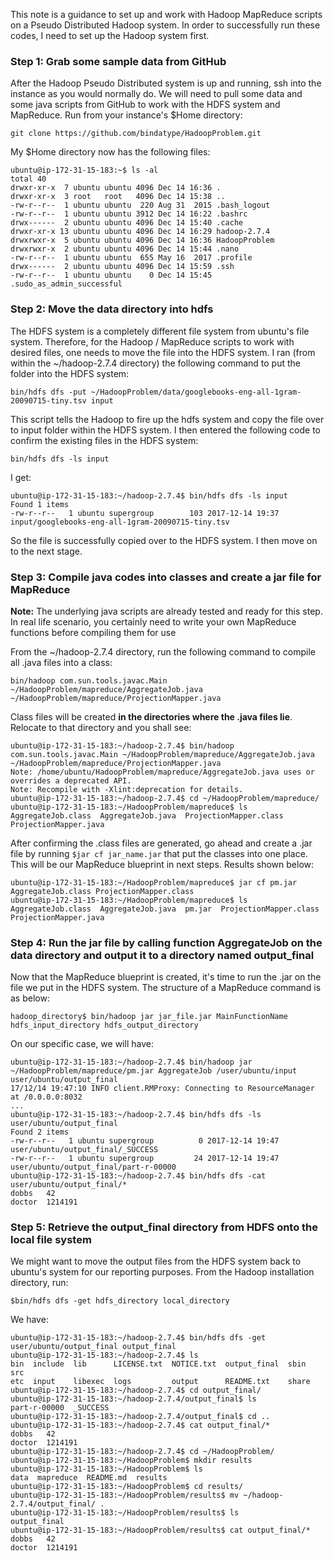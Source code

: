 This note is a guidance to set up and work with Hadoop MapReduce scripts on a
Pseudo Distributed Hadoop system. In order to successfully run these codes, I
need to set up the Hadoop system first.

### Step 1: Grab some sample data from GitHub

After the Hadoop Pseudo Distributed system is up and running, ssh into the
instance as you would normally do. We will need to pull some data and some java scripts from GitHub to work with the HDFS system and MapReduce. Run from your instance's $Home directory:

`git clone https://github.com/bindatype/HadoopProblem.git`

My $Home directory now has the following files:

```shell
ubuntu@ip-172-31-15-183:~$ ls -al
total 40
drwxr-xr-x  7 ubuntu ubuntu 4096 Dec 14 16:36 .
drwxr-xr-x  3 root   root   4096 Dec 14 15:38 ..
-rw-r--r--  1 ubuntu ubuntu  220 Aug 31  2015 .bash_logout
-rw-r--r--  1 ubuntu ubuntu 3912 Dec 14 16:22 .bashrc
drwx------  2 ubuntu ubuntu 4096 Dec 14 15:40 .cache
drwxr-xr-x 13 ubuntu ubuntu 4096 Dec 14 16:29 hadoop-2.7.4
drwxrwxr-x  5 ubuntu ubuntu 4096 Dec 14 16:36 HadoopProblem
drwxrwxr-x  2 ubuntu ubuntu 4096 Dec 14 15:44 .nano
-rw-r--r--  1 ubuntu ubuntu  655 May 16  2017 .profile
drwx------  2 ubuntu ubuntu 4096 Dec 14 15:59 .ssh
-rw-r--r--  1 ubuntu ubuntu    0 Dec 14 15:45 .sudo_as_admin_successful
```

### Step 2: Move the data directory into hdfs

The HDFS system is a completely different file system from ubuntu's file system. Therefore, for the Hadoop / MapReduce scripts to work with desired files, one needs to move the file into the HDFS system. I ran (from within the ~/hadoop-2.7.4 directory) the following command to put the folder into the HDFS system:

`bin/hdfs dfs -put ~/HadoopProblem/data/googlebooks-eng-all-1gram-20090715-tiny.tsv input`

This script tells the Hadoop to fire up the hdfs system and copy the file over to input folder within the HDFS system. I then entered the following code to confirm the existing files in the HDFS system:

`bin/hdfs dfs -ls input`

I get:

```shell
ubuntu@ip-172-31-15-183:~/hadoop-2.7.4$ bin/hdfs dfs -ls input
Found 1 items
-rw-r--r--   1 ubuntu supergroup        103 2017-12-14 19:37 input/googlebooks-eng-all-1gram-20090715-tiny.tsv
```

So the file is successfully copied over to the HDFS system. I then move on to the next stage.

### Step 3: Compile java codes into classes and create a jar file for MapReduce

**Note:** The underlying java scripts are already tested and ready for this step. In real life scenario, you certainly need to write your own MapReduce functions before compiling them for use

From the ~/hadoop-2.7.4 directory, run the following command to compile all .java files into a class:

`bin/hadoop com.sun.tools.javac.Main ~/HadoopProblem/mapreduce/AggregateJob.java ~/HadoopProblem/mapreduce/ProjectionMapper.java`

Class files will be created **in the directories where the .java files lie**. Relocate to that directory and you shall see:

```shell
ubuntu@ip-172-31-15-183:~/hadoop-2.7.4$ bin/hadoop com.sun.tools.javac.Main ~/HadoopProblem/mapreduce/AggregateJob.java ~/HadoopProblem/mapreduce/ProjectionMapper.java
Note: /home/ubuntu/HadoopProblem/mapreduce/AggregateJob.java uses or overrides a deprecated API.
Note: Recompile with -Xlint:deprecation for details.
ubuntu@ip-172-31-15-183:~/hadoop-2.7.4$ cd ~/HadoopProblem/mapreduce/
ubuntu@ip-172-31-15-183:~/HadoopProblem/mapreduce$ ls
AggregateJob.class  AggregateJob.java  ProjectionMapper.class  ProjectionMapper.java
```

After confirming the .class files are generated, go ahead and create a .jar file by running `$jar cf jar_name.jar` that put the classes into one place. This will be our MapReduce blueprint in next steps. Results shown below:

```shell
ubuntu@ip-172-31-15-183:~/HadoopProblem/mapreduce$ jar cf pm.jar AggregateJob.class ProjectionMapper.class
ubuntu@ip-172-31-15-183:~/HadoopProblem/mapreduce$ ls
AggregateJob.class  AggregateJob.java  pm.jar  ProjectionMapper.class  ProjectionMapper.java
```

### Step 4: Run the jar file by calling function AggregateJob on the data directory and output it to a directory named output_final

Now that the MapReduce blueprint is created, it's time to run the .jar on the file we put in the HDFS system. The structure of a MapReduce command is as below:

`hadoop_directory$ bin/hadoop jar jar_file.jar MainFunctionName hdfs_input_directory hdfs_output_directory`

On our specific case, we will have:

```shell
ubuntu@ip-172-31-15-183:~/hadoop-2.7.4$ bin/hadoop jar ~/HadoopProblem/mapreduce/pm.jar AggregateJob /user/ubuntu/input user/ubuntu/output_final
17/12/14 19:47:10 INFO client.RMProxy: Connecting to ResourceManager at /0.0.0.0:8032
...
ubuntu@ip-172-31-15-183:~/hadoop-2.7.4$ bin/hdfs dfs -ls user/ubuntu/output_final
Found 2 items
-rw-r--r--   1 ubuntu supergroup          0 2017-12-14 19:47 user/ubuntu/output_final/_SUCCESS
-rw-r--r--   1 ubuntu supergroup         24 2017-12-14 19:47 user/ubuntu/output_final/part-r-00000
ubuntu@ip-172-31-15-183:~/hadoop-2.7.4$ bin/hdfs dfs -cat user/ubuntu/output_final/*
dobbs	42
doctor	1214191
```

### Step 5: Retrieve the output_final directory from HDFS onto the local file system

We might want to move the output files from the HDFS system back to ubuntu's system for our reporting purposes. From the Hadoop installation directory, run:

`$bin/hdfs dfs -get hdfs_directory local_directory`

We have:

```shell
ubuntu@ip-172-31-15-183:~/hadoop-2.7.4$ bin/hdfs dfs -get user/ubuntu/output_final output_final
ubuntu@ip-172-31-15-183:~/hadoop-2.7.4$ ls
bin  include  lib      LICENSE.txt  NOTICE.txt  output_final  sbin   src
etc  input    libexec  logs         output      README.txt    share
ubuntu@ip-172-31-15-183:~/hadoop-2.7.4$ cd output_final/
ubuntu@ip-172-31-15-183:~/hadoop-2.7.4/output_final$ ls
part-r-00000  _SUCCESS
ubuntu@ip-172-31-15-183:~/hadoop-2.7.4/output_final$ cd ..
ubuntu@ip-172-31-15-183:~/hadoop-2.7.4$ cat output_final/*
dobbs	42
doctor	1214191
ubuntu@ip-172-31-15-183:~/hadoop-2.7.4$ cd ~/HadoopProblem/
ubuntu@ip-172-31-15-183:~/HadoopProblem$ mkdir results
ubuntu@ip-172-31-15-183:~/HadoopProblem$ ls
data  mapreduce  README.md  results
ubuntu@ip-172-31-15-183:~/HadoopProblem$ cd results/
ubuntu@ip-172-31-15-183:~/HadoopProblem/results$ mv ~/hadoop-2.7.4/output_final/ .
ubuntu@ip-172-31-15-183:~/HadoopProblem/results$ ls
output_final
ubuntu@ip-172-31-15-183:~/HadoopProblem/results$ cat output_final/*
dobbs	42
doctor	1214191
```
